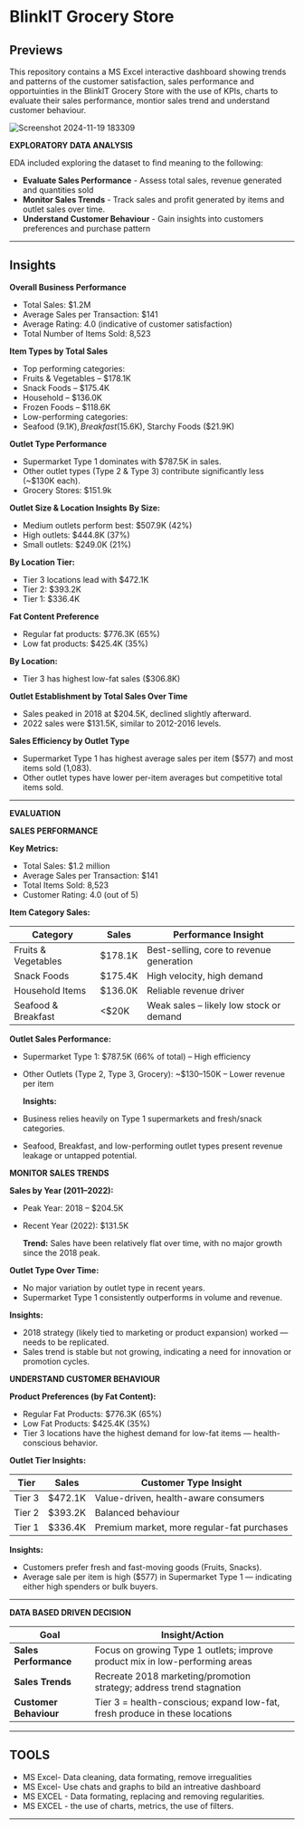 # BlinkIT Grocery Store

## Previews
This repository contains a MS Excel interactive dashboard  showing trends and patterns of the customer satisfaction, sales performance and opportuinties in the BlinkIT Grocery Store with the use of KPIs, charts to evaluate their sales performance, montior sales trend and understand customer behaviour.


![Screenshot 2024-11-19 183309](https://github.com/user-attachments/assets/742d56f8-b59a-4df7-b80e-e975162af5e7)
  

**EXPLORATORY DATA ANALYSIS**

EDA included exploring the dataset to find meaning to the following:

- **Evaluate Sales Performance** - Assess total sales, revenue generated and quantities sold
- **Monitor Sales Trends** - Track sales and profit generated by items and outlet sales over time.
- **Understand Customer Behaviour** - Gain insights into customers preferences and purchase pattern
---
**Insights**
  ---
 **Overall Business Performance**
 - Total Sales: $1.2M
 - Average Sales per Transaction: $141
 - Average Rating: 4.0 (indicative of customer satisfaction)
 - Total Number of Items Sold: 8,523

**Item Types by Total Sales**
  - Top performing categories:
  - Fruits & Vegetables – $178.1K
  - Snack Foods – $175.4K
  - Household – $136.0K
  - Frozen Foods – $118.6K
  - Low-performing categories:
  - Seafood ($9.1K), Breakfast ($15.6K), Starchy Foods ($21.9K)
    
**Outlet Type Performance**
  - Supermarket Type 1 dominates with $787.5K in sales.
  - Other outlet types (Type 2 & Type 3) contribute significantly less (~$130K each).
  - Grocery Stores: $151.9k
    
**Outlet Size & Location Insights**
 **By Size:**
  - Medium outlets perform best: $507.9K (42%)
  - High outlets: $444.8K (37%)
  - Small outlets: $249.0K (21%)
    
**By Location Tier:**
  - Tier 3 locations lead with $472.1K
  - Tier 2: $393.2K
  - Tier 1: $336.4K
    
**Fat Content Preference**
  - Regular fat products: $776.3K (65%)
  - Low fat products: $425.4K (35%)
    
  **By Location:**
  - Tier 3 has highest low-fat sales ($306.8K)
    
**Outlet Establishment by Total Sales Over Time**
  - Sales peaked in 2018 at $204.5K, declined slightly afterward.
  - 2022 sales were $131.5K, similar to 2012-2016 levels.
    
**Sales Efficiency by Outlet Type**
  - Supermarket Type 1 has highest average sales per item ($577) and most items sold (1,083).
  - Other outlet types have lower per-item averages but competitive total items sold.

  ---
  **EVALUATION**
  
  **SALES PERFORMANCE**
  
**Key Metrics:**
  - Total Sales: $1.2 million
  - Average Sales per Transaction: $141
  - Total Items Sold: 8,523
  - Customer Rating: 4.0 (out of 5)

**Item Category Sales:**

| Category            | Sales    | Performance Insight                      |
| ------------------- | -------- | ---------------------------------------- |
| Fruits & Vegetables | \$178.1K | Best-selling, core to revenue generation |
| Snack Foods         | \$175.4K | High velocity, high demand               |
| Household Items     | \$136.0K | Reliable revenue driver                  |
| Seafood & Breakfast | <\$20K   | Weak sales – likely low stock or demand  |

**Outlet Sales Performance:**

- Supermarket Type 1: $787.5K (66% of total) – High efficiency
- Other Outlets (Type 2, Type 3, Grocery): ~$130–150K – Lower revenue per item

  **Insights:**
- Business relies heavily on Type 1 supermarkets and fresh/snack categories.
- Seafood, Breakfast, and low-performing outlet types present revenue leakage or untapped potential.

**MONITOR SALES TRENDS**

**Sales by Year (2011–2022):**

- Peak Year: 2018 – $204.5K
- Recent Year (2022): $131.5K
  
  **Trend:** Sales have been relatively flat over time, with no major growth since the 2018 peak.

**Outlet Type Over Time:**

  - No major variation by outlet type in recent years.
  - Supermarket Type 1 consistently outperforms in volume and revenue.

**Insights:**

- 2018 strategy (likely tied to marketing or product expansion) worked — needs to be replicated.
- Sales trend is stable but not growing, indicating a need for innovation or promotion cycles.

**UNDERSTAND CUSTOMER BEHAVIOUR**

**Product Preferences (by Fat Content):**

  - Regular Fat Products: $776.3K (65%)
  - Low Fat Products: $425.4K (35%)
  - Tier 3 locations have the highest demand for low-fat items — health-conscious behavior.

**Outlet Tier Insights:**

| Tier   | Sales    | Customer Type Insight                      |
| ------ | -------- | ------------------------------------------ |
| Tier 3 | \$472.1K | Value-driven, health-aware consumers       |
| Tier 2 | \$393.2K | Balanced behaviour                         |
| Tier 1 | \$336.4K | Premium market, more regular-fat purchases |

**Insights:**

- Customers prefer fresh and fast-moving goods (Fruits, Snacks).
- Average sale per item is high ($577) in Supermarket Type 1 — indicating either high spenders or bulk buyers.

---
**DATA BASED DRIVEN DECISION**

| Goal                   | Insight/Action                                                               |
| ---------------------- | ---------------------------------------------------------------------------- |
| **Sales Performance**  | Focus on growing Type 1 outlets; improve product mix in low-performing areas |
| **Sales Trends**       | Recreate 2018 marketing/promotion strategy; address trend stagnation         |
| **Customer Behaviour** | Tier 3 = health-conscious; expand low-fat, fresh produce in these locations  |

---
 
**TOOLS**
---
- MS Excel- Data cleaning, data formating, remove irregualities
- MS Excel- Use chats and graphs to bild an intreative dashboard
- MS EXCEL - Data formating, replacing and removing regularities.
- MS EXCEL - the use of charts, metrics, the use of filters.

---
